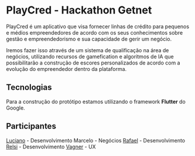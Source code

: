 # PlayCred - Hackathon Getnet

PlayCred é um aplicativo que visa fornecer linhas de crédito para pequenos e médios empreendedores de acordo com os seus conhecimentos sobre gestão e empreendedorismo e sua capacidade de gerir um negócio.

Iremos fazer isso através de um sistema de qualificação na área de negócios, utilizando recursos de gamefication e algoritmos de IA que possibilitarão a construção de escores personalizados de acordo com a evolução do empreendedor dentro da plataforma.


## Tecnologias

Para a construção do protótipo estamos utilizando o framework **Flutter** do Google.

## Participantes

[Luciano](https://github.com/luciano-work) - Desenvolvimento
Marcelo - Negócios
[Rafael](https://github.com/bertrandrafael) - Desenvolvimento
[Relsi](https://github.com/relsi) - Desenvolvimento
[Vagner](https://github.com/vameri) - UX
